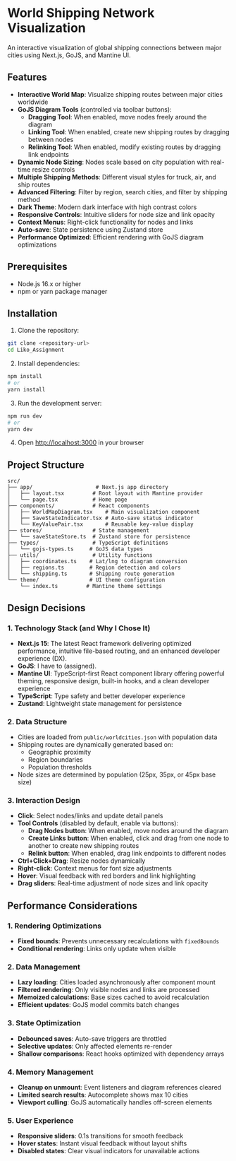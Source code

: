 # World Shipping Network Visualization

An interactive visualization of global shipping connections between major cities using Next.js, GoJS, and Mantine UI.

## Features

- **Interactive World Map**: Visualize shipping routes between major cities worldwide
- **GoJS Diagram Tools** (controlled via toolbar buttons):
  - **Dragging Tool**: When enabled, move nodes freely around the diagram
  - **Linking Tool**: When enabled, create new shipping routes by dragging between nodes
  - **Relinking Tool**: When enabled, modify existing routes by dragging link endpoints
- **Dynamic Node Sizing**: Nodes scale based on city population with real-time resize controls
- **Multiple Shipping Methods**: Different visual styles for truck, air, and ship routes
- **Advanced Filtering**: Filter by region, search cities, and filter by shipping method
- **Dark Theme**: Modern dark interface with high contrast colors
- **Responsive Controls**: Intuitive sliders for node size and link opacity
- **Context Menus**: Right-click functionality for nodes and links
- **Auto-save**: State persistence using Zustand store
- **Performance Optimized**: Efficient rendering with GoJS diagram optimizations

## Prerequisites

- Node.js 16.x or higher
- npm or yarn package manager

## Installation

1. Clone the repository:

```bash
git clone <repository-url>
cd Liko_Assignment
```

2. Install dependencies:

```bash
npm install
# or
yarn install
```

3. Run the development server:

```bash
npm run dev
# or
yarn dev
```

4. Open [http://localhost:3000](http://localhost:3000) in your browser

## Project Structure

```
src/
├── app/                    # Next.js app directory
│   ├── layout.tsx         # Root layout with Mantine provider
│   └── page.tsx           # Home page
├── components/            # React components
│   ├── WorldMapDiagram.tsx    # Main visualization component
│   ├── SaveStateIndicator.tsx # Auto-save status indicator
│   └── KeyValuePair.tsx       # Reusable key-value display
├── stores/                # State management
│   └── saveStateStore.ts  # Zustand store for persistence
├── types/                 # TypeScript definitions
│   └── gojs-types.ts     # GoJS data types
├── utils/                 # Utility functions
│   ├── coordinates.ts    # Lat/lng to diagram conversion
│   ├── regions.ts        # Region detection and colors
│   └── shipping.ts       # Shipping route generation
└── theme/                # UI theme configuration
    └── index.ts         # Mantine theme settings
```

## Design Decisions

### 1. Technology Stack (and Why I Chose It)

- **Next.js 15**: The latest React framework delivering optimized performance, intuitive file-based routing, and an enhanced developer experience (DX).
- **GoJS**: I have to (assigned).
- **Mantine UI**: TypeScript-first React component library offering powerful theming, responsive design, built-in hooks, and a clean developer experience
- **TypeScript**: Type safety and better developer experience
- **Zustand**: Lightweight state management for persistence

### 2. Data Structure

- Cities are loaded from `public/worldcities.json` with population data
- Shipping routes are dynamically generated based on:
  - Geographic proximity
  - Region boundaries
  - Population thresholds
- Node sizes are determined by population (25px, 35px, or 45px base size)

### 3. Interaction Design

- **Click**: Select nodes/links and update detail panels
- **Tool Controls** (disabled by default, enable via buttons):
  - **Drag Nodes button**: When enabled, move nodes around the diagram
  - **Create Links button**: When enabled, click and drag from one node to another to create new shipping routes
  - **Relink button**: When enabled, drag link endpoints to different nodes
- **Ctrl+Click+Drag**: Resize nodes dynamically
- **Right-click**: Context menus for font size adjustments
- **Hover**: Visual feedback with red borders and link highlighting
- **Drag sliders**: Real-time adjustment of node sizes and link opacity

## Performance Considerations

### 1. Rendering Optimizations

- **Fixed bounds**: Prevents unnecessary recalculations with `fixedBounds`
- **Conditional rendering**: Links only update when visible

### 2. Data Management

- **Lazy loading**: Cities loaded asynchronously after component mount
- **Filtered rendering**: Only visible nodes and links are processed
- **Memoized calculations**: Base sizes cached to avoid recalculation
- **Efficient updates**: GoJS model commits batch changes

### 3. State Optimization

- **Debounced saves**: Auto-save triggers are throttled
- **Selective updates**: Only affected elements re-render
- **Shallow comparisons**: React hooks optimized with dependency arrays

### 4. Memory Management

- **Cleanup on unmount**: Event listeners and diagram references cleared
- **Limited search results**: Autocomplete shows max 10 cities
- **Viewport culling**: GoJS automatically handles off-screen elements

### 5. User Experience

- **Responsive sliders**: 0.1s transitions for smooth feedback
- **Hover states**: Instant visual feedback without layout shifts
- **Disabled states**: Clear visual indicators for unavailable actions
